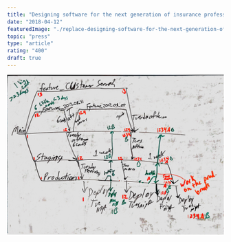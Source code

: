 ```yaml
---
title: "Designing software for the next generation of insurance professionals"
date: "2018-04-12"
featuredImage: "./replace-designing-software-for-the-next-generation-of-insurance-professionals-mike-zetlow.jpg"
topic: "press"
type: "article"
rating: "400"
draft: true
---
```


![](replace-designing-software-for-the-next-generation-of-insurance-professionals-mike-zetlow.jpg)

